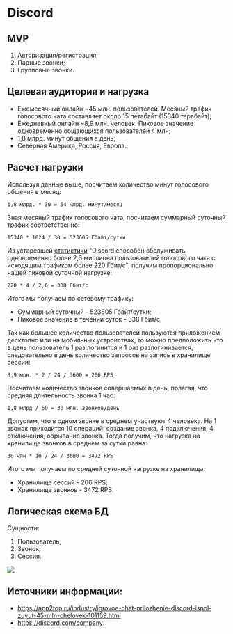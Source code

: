 # Discord

## MVP
 1. Авторизация/регистрация;
 2. Парные звонки;
 3. Групповые звонки.

## Целевая аудитория и нагрузка
 - Ежемесячный онлайн ~45 млн. пользователей. Месяный трафик голосового чата составляет около 15 петабайт (15340 терабайт);
 - Ежедневный онлайн ~8,9 млн. человек. Пиковое значение одновременно общающихся пользователей 4 млн;
 - 1,8 млрд. минут общения в день;
 - Северная Америка, Россия, Европа.

## Расчет нагрузки

Используя данные выше, посчитаем количество минут голосового общения в месяц:

    1,8 млрд. * 30 = 54 млрд. минут/месяц
    
Зная месяный трафик голосового чата, посчитаем суммарный суточный трафик соответственно:

    15340 * 1024 / 30 = 523605 Гбайт/сутки
    
Из устаревшей [статистики](https://habr.com/ru/post/423171/) "Discord способен обслуживать одновременно более 2,6 миллиона пользователей голосового чата с исходящим трафиком более 220 Гбит/с", получим пропорционально нашей пиковой суточной нагрузке:

    220 * 4 / 2,6 = 338 Гбит/с
    
Итого мы получаем по сетевому трафику:
 * Суммарный суточный - 523605 Гбайт/сутки;
 * Пиковое значение в течении суток - 338 Гбит/с.
    
Так как большее количество пользователей пользуются приложением десктопно или на мобильных устройствах, то можно предположить что в день пользователь 1 раз логинится и 1 раз разлогинивается, следовательно в день количество запросов на запись в хранилище сессий:

    8,9 млн. * 2 / 24 / 3600 = 206 RPS
    
Посчитаем количество звонков совершаемых в день, полагая, что средняя длительность звонка 1 час:

    1,8 млрд / 60 = 30 млн. звонков/день

Допустим, что в одном звонке в среднем участвуют 4 человека. На 1 звонок приходится 10 операций: создание звонка, 4 подключения, 4 отключения, обрывание звонка.
Тогда получим, что нагрузка на хранилище звонков в среднем за сутки равна:

    30 млн * 10 / 24 / 3600 = 3472 RPS

Итого мы получаем по средней суточной нагрузке на хранилища:
 * Хранилище сессий - 206 RPS;
 * Хранилище звонков - 3472 RPS.

## Логическая схема БД

Сущности:
 1. Пользователь;
 2. Звонок;
 3. Сессия.

![](https://sun1-23.userapi.com/impg/6xFvILMezTQu6dABu04MNF_vkYdRMLFdMqanEg/3CAYT_YjwVE.jpg?size=827x498&quality=96&sign=d4b60b7a9071ec5df293edce471b6337&type=album)


## Источники информации:
 - https://app2top.ru/industry/igrovoe-chat-prilozhenie-discord-ispol-zuyut-45-mln-chelovek-101159.html
 - https://discord.com/company
